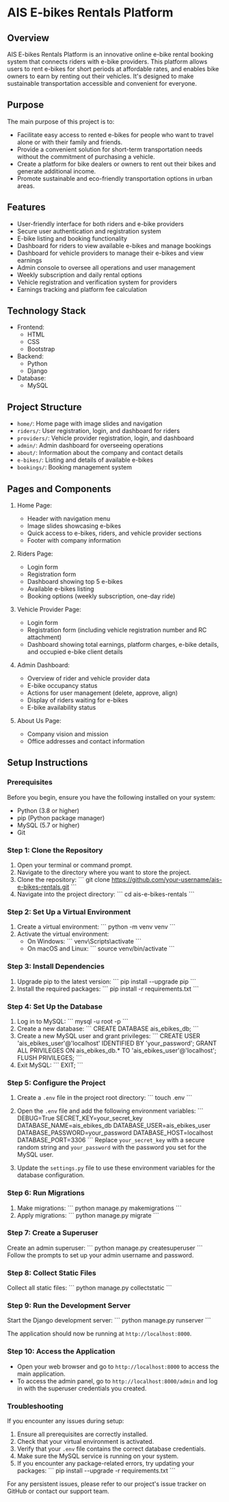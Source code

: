 # AIS E-bikes Rentals Platform

## Overview

AIS E-bikes Rentals Platform is an innovative online e-bike rental booking system that connects riders with e-bike providers. This platform allows users to rent e-bikes for short periods at affordable rates, and enables bike owners to earn by renting out their vehicles. It's designed to make sustainable transportation accessible and convenient for everyone.

## Purpose

The main purpose of this project is to:
- Facilitate easy access to rented e-bikes for people who want to travel alone or with their family and friends.
- Provide a convenient solution for short-term transportation needs without the commitment of purchasing a vehicle.
- Create a platform for bike dealers or owners to rent out their bikes and generate additional income.
- Promote sustainable and eco-friendly transportation options in urban areas.

## Features

- User-friendly interface for both riders and e-bike providers
- Secure user authentication and registration system
- E-bike listing and booking functionality
- Dashboard for riders to view available e-bikes and manage bookings
- Dashboard for vehicle providers to manage their e-bikes and view earnings
- Admin console to oversee all operations and user management
- Weekly subscription and daily rental options
- Vehicle registration and verification system for providers
- Earnings tracking and platform fee calculation

## Technology Stack

- Frontend:
  - HTML
  - CSS
  - Bootstrap
- Backend:
  - Python
  - Django
- Database:
  - MySQL

## Project Structure

- `home/`: Home page with image slides and navigation
- `riders/`: User registration, login, and dashboard for riders
- `providers/`: Vehicle provider registration, login, and dashboard
- `admin/`: Admin dashboard for overseeing operations
- `about/`: Information about the company and contact details
- `e-bikes/`: Listing and details of available e-bikes
- `bookings/`: Booking management system

## Pages and Components

1. Home Page:
   - Header with navigation menu
   - Image slides showcasing e-bikes
   - Quick access to e-bikes, riders, and vehicle provider sections
   - Footer with company information

2. Riders Page:
   - Login form
   - Registration form
   - Dashboard showing top 5 e-bikes
   - Available e-bikes listing
   - Booking options (weekly subscription, one-day ride)

3. Vehicle Provider Page:
   - Login form
   - Registration form (including vehicle registration number and RC attachment)
   - Dashboard showing total earnings, platform charges, e-bike details, and occupied e-bike client details

4. Admin Dashboard:
   - Overview of rider and vehicle provider data
   - E-bike occupancy status
   - Actions for user management (delete, approve, align)
   - Display of riders waiting for e-bikes
   - E-bike availability status

5. About Us Page:
   - Company vision and mission
   - Office addresses and contact information

## Setup Instructions

### Prerequisites

Before you begin, ensure you have the following installed on your system:
- Python (3.8 or higher)
- pip (Python package manager)
- MySQL (5.7 or higher)
- Git

### Step 1: Clone the Repository

1. Open your terminal or command prompt.
2. Navigate to the directory where you want to store the project.
3. Clone the repository:
   \`\`\`
   git clone https://github.com/your-username/ais-e-bikes-rentals.git
   \`\`\`
4. Navigate into the project directory:
   \`\`\`
   cd ais-e-bikes-rentals
   \`\`\`

### Step 2: Set Up a Virtual Environment

1. Create a virtual environment:
   \`\`\`
   python -m venv venv
   \`\`\`
2. Activate the virtual environment:
   - On Windows:
     \`\`\`
     venv\Scripts\activate
     \`\`\`
   - On macOS and Linux:
     \`\`\`
     source venv/bin/activate
     \`\`\`

### Step 3: Install Dependencies

1. Upgrade pip to the latest version:
   \`\`\`
   pip install --upgrade pip
   \`\`\`
2. Install the required packages:
   \`\`\`
   pip install -r requirements.txt
   \`\`\`

### Step 4: Set Up the Database

1. Log in to MySQL:
   \`\`\`
   mysql -u root -p
   \`\`\`
2. Create a new database:
   \`\`\`
   CREATE DATABASE ais_ebikes_db;
   \`\`\`
3. Create a new MySQL user and grant privileges:
   \`\`\`
   CREATE USER 'ais_ebikes_user'@'localhost' IDENTIFIED BY 'your_password';
   GRANT ALL PRIVILEGES ON ais_ebikes_db.* TO 'ais_ebikes_user'@'localhost';
   FLUSH PRIVILEGES;
   \`\`\`
4. Exit MySQL:
   \`\`\`
   EXIT;
   \`\`\`

### Step 5: Configure the Project

1. Create a `.env` file in the project root directory:
   \`\`\`
   touch .env
   \`\`\`
2. Open the `.env` file and add the following environment variables:
   \`\`\`
   DEBUG=True
   SECRET_KEY=your_secret_key
   DATABASE_NAME=ais_ebikes_db
   DATABASE_USER=ais_ebikes_user
   DATABASE_PASSWORD=your_password
   DATABASE_HOST=localhost
   DATABASE_PORT=3306
   \`\`\`
   Replace `your_secret_key` with a secure random string and `your_password` with the password you set for the MySQL user.

3. Update the `settings.py` file to use these environment variables for the database configuration.

### Step 6: Run Migrations

1. Make migrations:
   \`\`\`
   python manage.py makemigrations
   \`\`\`
2. Apply migrations:
   \`\`\`
   python manage.py migrate
   \`\`\`

### Step 7: Create a Superuser

Create an admin superuser:
\`\`\`
python manage.py createsuperuser
\`\`\`
Follow the prompts to set up your admin username and password.

### Step 8: Collect Static Files

Collect all static files:
\`\`\`
python manage.py collectstatic
\`\`\`

### Step 9: Run the Development Server

Start the Django development server:
\`\`\`
python manage.py runserver
\`\`\`

The application should now be running at `http://localhost:8000`.

### Step 10: Access the Application

- Open your web browser and go to `http://localhost:8000` to access the main application.
- To access the admin panel, go to `http://localhost:8000/admin` and log in with the superuser credentials you created.

### Troubleshooting

If you encounter any issues during setup:
1. Ensure all prerequisites are correctly installed.
2. Check that your virtual environment is activated.
3. Verify that your `.env` file contains the correct database credentials.
4. Make sure the MySQL service is running on your system.
5. If you encounter any package-related errors, try updating your packages:
   \`\`\`
   pip install --upgrade -r requirements.txt
   \`\`\`

For any persistent issues, please refer to our project's issue tracker on GitHub or contact our support team.

